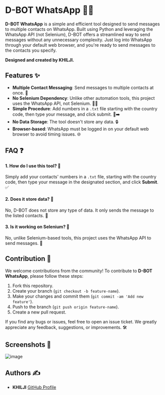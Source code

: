# D-BOT WhatsApp 🤖💬

**D-BOT WhatsApp** is a simple and efficient tool designed to send messages to multiple contacts on WhatsApp. Built using Python and leveraging the WhatsApp API (not Selenium), D-BOT offers a streamlined way to send messages without any unnecessary complexity. Just log into WhatsApp through your default web browser, and you're ready to send messages to the contacts you specify.

**Designed and created by KHILJI.**

## Features ✨

- **Multiple Contact Messaging**: Send messages to multiple contacts at once. 📱
- **No Selenium Dependency**: Unlike other automation tools, this project uses the WhatsApp API, not Selenium. 🚫🐍
- **Simple Procedure**: Add numbers in a `.txt` file starting with the country code, then type your message, and click submit. 📝➡️
- **No Data Storage**: The tool doesn't store any data. 🔒
- **Browser-based**: WhatsApp must be logged in on your default web browser to avoid timing issues. 🌐

## FAQ ❓

#### 1. How do I use this tool? 🤔

Simply add your contacts' numbers in a `.txt` file, starting with the country code, then type your message in the designated section, and click **Submit**. ✅

#### 2. Does it store data? 🔐

No, D-BOT does not store any type of data. It only sends the message to the listed contacts. 🛑

#### 3. Is it working on Selenium? 🚫

No, unlike Selenium-based tools, this project uses the WhatsApp API to send messages. 📡

## Contribution 🤝

We welcome contributions from the community! To contribute to **D-BOT WhatsApp**, please follow these steps:

1. Fork this repository.
2. Create your branch (`git checkout -b feature-name`).
3. Make your changes and commit them (`git commit -am 'Add new feature'`).
4. Push to the branch (`git push origin feature-name`).
5. Create a new pull request.

If you find any bugs or issues, feel free to open an issue ticket. We greatly appreciate any feedback, suggestions, or improvements. 🛠️

## Screenshots 📸

![image](https://github.com/user-attachments/assets/8126d1fb-65fb-4484-b9e6-20739a25a28f)


## Authors ✍️

- **KHILJI** 
  [GitHub Profile](https://github.com/Smalick0478)

